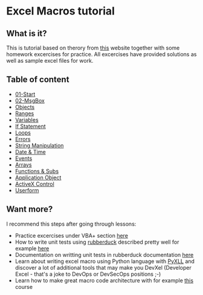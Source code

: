 # Excel Macros tutorial

## What is it?
This is tutorial based on therory from [this](https://www.excel-easy.com/) website together with some homework excercises for practice.
All excercises have provided solutions as well as sample excel files for work.

## Table of content
- [01-Start](https://github.com/Dysproz/excel-macros-workshop/tree/master/01-Start)
- [02-MsgBox](https://github.com/Dysproz/excel-macros-workshop/tree/master/02-MsgBox)
- [Objects](https://github.com/Dysproz/excel-macros-workshop/tree/master/03-Objects)
- [Ranges](https://github.com/Dysproz/excel-macros-workshop/tree/master/04-Ranges)
- [Variables](https://github.com/Dysproz/excel-macros-workshop/tree/master/05-Variables)
- [If Statement](https://github.com/Dysproz/excel-macros-workshop/tree/master/06-If-Statement)
- [Loops](https://github.com/Dysproz/excel-macros-workshop/tree/master/07-Loops)
- [Errors](https://github.com/Dysproz/excel-macros-workshop/tree/master/08-Errors)
- [String Manipulation](https://github.com/Dysproz/excel-macros-workshop/tree/master/09-String-Manipulation)
- [Date & Time](https://github.com/Dysproz/excel-macros-workshop/tree/master/10-Date-Time)
- [Events](https://github.com/Dysproz/excel-macros-workshop/tree/master/11-Events)
- [Arrays](https://github.com/Dysproz/excel-macros-workshop/tree/master/12-Arrays)
- [Functions & Subs](https://github.com/Dysproz/excel-macros-workshop/tree/master/13-Function-And-Subs)
- [Application Object](https://github.com/Dysproz/excel-macros-workshop/tree/master/14-Application-Object)
- [ActiveX Control](https://github.com/Dysproz/excel-macros-workshop/tree/master/15-ActiveX-Control)
- [Userform](https://github.com/Dysproz/excel-macros-workshop/tree/master/16-Userform)

## Want more?
I recommend this steps after going through lessons:
- Practice excercises under VBA+ section [here](https://www.excel-easy.com/vba.html)
- How to write unit tests using [rubberduck](https://rubberduckvba.com/) described pretty well for example [here](https://www.bernardvukas.com/testing/tutorial-excel-vba-unit-testing/)
- Documentation on writting unit tests in rubberduck documentation [here](https://github.com/rubberduck-vba/Rubberduck/wiki/Unit-Testing)
- Learn about writing excel macro using Python language with [PyXLL](https://www.pyxll.com/index.html) and discover a lot of additional tools that may make you DevXel (Developer Excel - that's a joke to DevOps or DevSecOps positions ;-) 
- Learn how to make great macro code architecture with for example [this](https://www.coursera.org/lecture/excel-vba-for-creative-problem-solving-part-1/an-introduction-to-modular-programming-UlHhY) course

